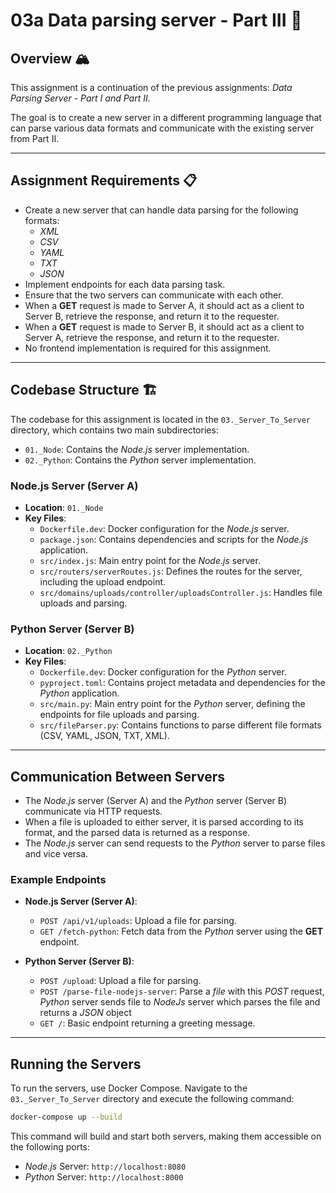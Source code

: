 # 03a Data parsing server - Part III 📠

## Overview 🏔️

This assignment is a continuation of the previous assignments: _Data Parsing Server - Part I and Part II_.

The goal is to create a new server in a different programming language that can parse various data formats and communicate with the existing server from Part II.

---

## Assignment Requirements 📋

- Create a new server that can handle data parsing for the following formats:
  - _XML_
  - _CSV_
  - _YAML_
  - _TXT_
  - _JSON_
- Implement endpoints for each data parsing task.
- Ensure that the two servers can communicate with each other.
- When a **GET** request is made to Server A, it should act as a client to Server B, retrieve the response, and return it to the requester.
- When a **GET** request is made to Server B, it should act as a client to Server A, retrieve the response, and return it to the requester.
- No frontend implementation is required for this assignment.

---

## Codebase Structure 🏗️

The codebase for this assignment is located in the `03._Server_To_Server` directory, which contains two main subdirectories:

- `01._Node`: Contains the _Node.js_ server implementation.
- `02._Python`: Contains the _Python_ server implementation.

### Node.js Server (Server A)

- **Location**: `01._Node`
- **Key Files**:
  - `Dockerfile.dev`: Docker configuration for the _Node.js_ server.
  - `package.json`: Contains dependencies and scripts for the _Node.js_ application.
  - `src/index.js`: Main entry point for the _Node.js_ server.
  - `src/routers/serverRoutes.js`: Defines the routes for the server, including the upload endpoint.
  - `src/domains/uploads/controller/uploadsController.js`: Handles file uploads and parsing.

### Python Server (Server B)

- **Location**: `02._Python`
- **Key Files**:
  - `Dockerfile.dev`: Docker configuration for the _Python_ server.
  - `pyproject.toml`: Contains project metadata and dependencies for the _Python_ application.
  - `src/main.py`: Main entry point for the _Python_ server, defining the endpoints for file uploads and parsing.
  - `src/fileParser.py`: Contains functions to parse different file formats (CSV, YAML, JSON, TXT, XML).

---

## Communication Between Servers

- The _Node.js_ server (Server A) and the _Python_ server (Server B) communicate via HTTP requests.
- When a file is uploaded to either server, it is parsed according to its format, and the parsed data is returned as a response.
- The _Node.js_ server can send requests to the _Python_ server to parse files and vice versa.

### Example Endpoints

- **Node.js Server (Server A)**:

  - `POST /api/v1/uploads`: Upload a file for parsing.
  - `GET /fetch-python`: Fetch data from the _Python_ server using the **GET** endpoint.

- **Python Server (Server B)**:
  - `POST /upload`: Upload a file for parsing.
  - `POST /parse-file-nodejs-server`: Parse a _file_ with this *POST* request, _Python_ server sends file to _NodeJs_ server which parses the file and returns a _JSON_ object
  - `GET /`: Basic endpoint returning a greeting message.

---

## Running the Servers

To run the servers, use Docker Compose. Navigate to the `03._Server_To_Server` directory and execute the following command:

```bash
docker-compose up --build
```

This command will build and start both servers, making them accessible on the following ports:

- _Node.js_ Server: `http://localhost:8080`
- _Python_ Server: `http://localhost:8000`
